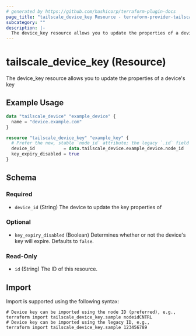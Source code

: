 ```yaml
---
# generated by https://github.com/hashicorp/terraform-plugin-docs
page_title: "tailscale_device_key Resource - terraform-provider-tailscale"
subcategory: ""
description: |-
  The device_key resource allows you to update the properties of a device's key
---
```


# tailscale_device_key (Resource)

The device_key resource allows you to update the properties of a device's key

## Example Usage

```terraform
data "tailscale_device" "example_device" {
  name = "device.example.com"
}

resource "tailscale_device_key" "example_key" {
  # Prefer the new, stable `node_id` attribute; the legacy `.id` field still works.
  device_id           = data.tailscale_device.example_device.node_id
  key_expiry_disabled = true
}
```

<!-- schema generated by tfplugindocs -->
## Schema

### Required

- `device_id` (String) The device to update the key properties of

### Optional

- `key_expiry_disabled` (Boolean) Determines whether or not the device's key will expire. Defaults to `false`.

### Read-Only

- `id` (String) The ID of this resource.

## Import

Import is supported using the following syntax:

```shell
# Device key can be imported using the node ID (preferred), e.g.,
terraform import tailscale_device_key.sample nodeidCNTRL
# Device key can be imported using the legacy ID, e.g.,
terraform import tailscale_device_key.sample 123456789
```
